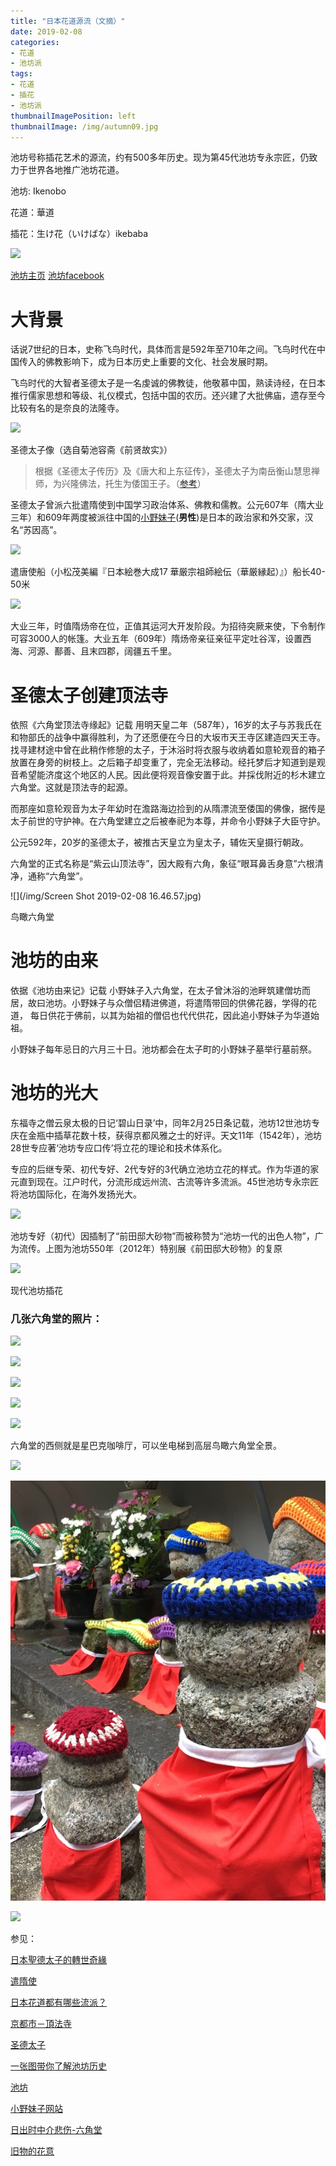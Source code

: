 ```yaml
---
title: "日本花道源流（文摘）"
date: 2019-02-08
categories:
- 花道
- 池坊派
tags:
- 花道
- 插花
- 池坊派
thumbnailImagePosition: left
thumbnailImage: /img/autumn09.jpg
---
```

池坊号称插花艺术的源流，约有500多年历史。现为第45代池坊专永宗匠，仍致力于世界各地推广池坊花道。



池坊: Ikenobo

花道：華道

插花：生け花（いけばな）ikebaba

<!--more-->

![](/img/autumn09.jpg)

[池坊主页](https://www.ikenobo.jp/english/) [池坊facebook](https://www.facebook.com/ikenobo550/)



# 大背景

话说7世纪的日本，史称飞鸟时代，具体而言是592年至710年之间。飞鸟时代在中国传入的佛教影响下，成为日本历史上重要的文化、社会发展时期。



飞鸟时代的大智者圣德太子是一名虔诚的佛教徒，他敬慕中国，熟读诗经，在日本推行儒家思想和等级、礼仪模式，包括中国的农历。还兴建了大批佛庙，遗存至今比较有名的是奈良的法隆寺。

![](/img/480px-Umayado_Miko.jpg)

圣德太子像（选自菊池容斋《前贤故实》）



> 根据《圣德太子传历》及《唐大和上东征传》，圣德太子为南岳衡山慧思禅师，为兴隆佛法，托生为倭国王子。（[参考](https://www.ntdtv.com/b5/2018/04/28/a1373552.html)）



圣德太子曾派六批遣隋使到中国学习政治体系、佛教和儒教。公元607年（隋大业三年）和609年两度被派往中国的[小野妹子](http://www.ononoimoko.org/)(**男性**)是日本的政治家和外交家，汉名“苏因高”。

![](/img/遣唐使船.png)

遣唐使船（小松茂美編『日本絵巻大成17 華厳宗祖師絵伝（華厳縁起）』）船长40-50米



![](/img/mig.jpeg)

大业三年，时值隋炀帝在位，正值其运河大开发阶段。为招待突厥来使，下令制作可容3000人的帐篷。大业五年（609年）隋炀帝亲征亲征平定吐谷浑，设置西海、河源、鄯善、且末四郡，阔疆五千里。



# 圣德太子创建顶法寺

依照《六角堂顶法寺缘起》记载
用明天皇二年（587年），16岁的太子与苏我氏在和物部氏的战争中赢得胜利，为了还愿便在今日的大坂市天王寺区建造四天王寺。找寻建材途中曾在此稍作修憩的太子，于沐浴时将衣服与收纳着如意轮观音的箱子放置在身旁的树枝上。之后箱子却变重了，完全无法移动。经托梦后才知道到是观音希望能济度这个地区的人民。因此便将观音像安置于此。并採伐附近的杉木建立六角堂。这就是顶法寺的起源。

而那座如意轮观音为太子年幼时在澹路海边捡到的从隋漂流至倭国的佛像，据传是太子前世的守护神。在六角堂建立之后被奉祀为本尊，并命令小野妹子大臣守护。

公元592年，20岁的圣德太子，被推古天皇立为皇太子，辅佐天皇摄行朝政。



六角堂的正式名称是“紫云山顶法寺”，因大殿有六角，象征“眼耳鼻舌身意”六根清净，通称“六角堂”。

![](/img/Screen Shot 2019-02-08 16.46.57.jpg)

鸟瞰六角堂



# 池坊的由来

依据《池坊由来记》记载
小野妹子入六角堂，在太子曾沐浴的池畔筑建僧坊而居，故曰池坊。小野妹子与众僧侣精进佛道，将遣隋带回的供佛花器，学得的花道，
每日供花于佛前，以其为始祖的僧侣也代代供花，因此追小野妹子为华道始祖。

小野妹子每年忌日的六月三十日。池坊都会在太子町的小野妹子墓举行墓前祭。

# 池坊的光大

东福寺之僧云泉太极的日记‘碧山日录’中，同年2月25日条记载，池坊12世池坊专庆在金瓶中插草花数十枝，获得京都风雅之士的好评。天文11年（1542年），池坊28世专应著‘池坊专应口传’将立花的理论和技术体系化。



专应的后继专荣、初代专好、2代专好的3代确立池坊立花的样式。作为华道的家元直到现在。江户时代，分流形成远州流、古流等许多流派。45世池坊专永宗匠将池坊国际化，在海外发扬光大。



![](/img/a03900e6e28935aa60a8f0c7de5395c4.jpg)

池坊专好（初代）因插制了“前田邸大砂物”而被称赞为“池坊一代的出色人物”，广为流传。上图为池坊550年（2012年）特别展《前田邸大砂物》的复原





![](/img/spring07.jpg)

现代池坊插花





### 几张六角堂的照片：

![](/img/IMG_0754-9599635.JPG)

![](/img/IMG_7326-9599643.JPG)

![](/img/IMG_9402.JPG)

![](/img/IMG_9402-9599675.JPG)

![](/img/IMG_4502.JPG)

六角堂的西侧就是星巴克咖啡厅，可以坐电梯到高层鸟瞰六角堂全景。

![](/img/IMG_9539.JPG)

![](/static/img/IMG_3812.JPG)

![](/img/IMG_9341.JPG)





参见：

[日本聖德太子的轉世奇緣](https://www.ntdtv.com/b5/2018/04/28/a1373552.html)

[遣隋使](https://zh.wikipedia.org/wiki/%E9%81%A3%E9%9A%8B%E4%BD%BF)

[日本花道都有哪些流派？](https://www.zhihu.com/question/267973125)

[京都市－頂法寺](http://kagei0522.blog126.fc2.com/blog-entry-10.html)

[圣德太子](https://zh.wikipedia.org/wiki/%E8%81%96%E5%BE%B7%E5%A4%AA%E5%AD%90)

[一张图带你了解池坊历史](https://www.douban.com/group/topic/125598572/)

[池坊](https://zh.wikipedia.org/wiki/%E6%B1%A0%E5%9D%8A)

[小野妹子网站](http://www.ononoimoko.org/news.html)

[日出时中介悲伤-六角堂](http://brezel.pixnet.net/blog/post/28495664-%5B%E4%BA%AC%E9%83%BD%5D%E6%97%A5%E5%87%BA%E6%99%82%E7%B5%82%E7%B5%90%E6%82%B2%E5%82%B7%E2%94%80%E5%85%AD%E8%A7%92%E5%A0%82)

[旧物的花意](http://zuitaoci.com/Portal/Article/Detail/3cc096bbe5839495.html)

